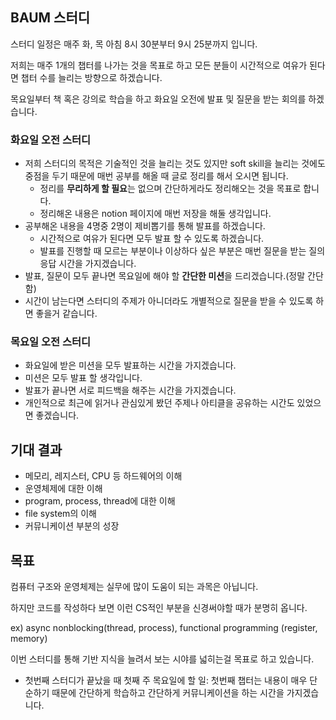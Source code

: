 ## BAUM 스터디
 
스터디 일정은 매주 화, 목 아침 8시 30분부터 9시 25분까지 입니다.

저희는 매주 1개의 챕터를 나가는 것을 목표로 하고 모든 분들이 시간적으로 여유가 된다면 챕터 수를 늘리는 방향으로 하겠습니다.

목요일부터 책 혹은 강의로 학습을 하고 화요일 오전에 발표 및 질문을 받는 회의를 하겠습니다.

### 화요일 오전 스터디

- 저희 스터디의 목적은 기술적인 것을 늘리는 것도 있지만 soft skill을 늘리는 것에도 중점을 두기 때문에 매번 공부를 해올 때 글로 정리를 해서 오시면 됩니다.
    - 정리를 **무리하게 할 필요**는 없으며 간단하게라도 정리해오는 것을 목표로 합니다.
    - 정리해온 내용은 notion 페이지에 매번 저장을 해둘 생각입니다.
- 공부해온 내용을 4명중 2명이 제비뽑기를 통해 발표를 하겠습니다.
    - 시간적으로 여유가 된다면 모두 발표 할 수 있도록 하겠습니다.
    - 발표를 진행할 때 모르는 부분이나 이상하다 싶은 부분은 매번 질문을 받는 질의응답 시간을 가지겠습니다.
- 발표, 질문이 모두 끝나면 목요일에 해야 할 **간단한 미션**을 드리겠습니다.(정말 간단함)
- 시간이 남는다면 스터디의 주제가 아니더라도 개별적으로 질문을 받을 수 있도록 하면 좋을거 같습니다.

### 목요일 오전 스터디

- 화요일에 받은 미션을 모두 발표하는 시간을 가지겠습니다.
- 미션은 모두 발표 할 생각입니다.
- 발표가 끝나면 서로 피드백을 해주는 시간을 가지겠습니다.
- 개인적으로 최근에 읽거나 관심있게 봤던 주제나 아티클을 공유하는 시간도 있었으면 좋겠습니다.

## 기대 결과

- 메모리, 레지스터, CPU 등 하드웨어의 이해
- 운영체제에 대한 이해
- program, process, thread에 대한 이해
- file system의 이해
- 커뮤니케이션 부분의 성장

## 목표

컴퓨터 구조와 운영체제는 실무에 많이 도움이 되는 과목은 아닙니다.

하지만 코드를 작성하다 보면 이런 CS적인 부분을 신경써야할 때가 분명히 옵니다.

ex) async nonblocking(thread, process), functional programming (register, memory)

이번 스터디를 통해 기반 지식을 늘려서 보는 시야를 넓히는걸 목표로 하고 있습니다.

- 첫번째 스터디가 끝났을 때 첫째 주 목요일에 할 일: 첫번째 챕터는 내용이 매우 단순하기 때문에 간단하게 학습하고 간단하게 커뮤니케이션을 하는 시간을 가지겠습니다.